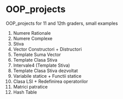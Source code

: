 # OOP_projects

OOP_projects for 11 and 12th graders, small examples

01. Numere Rationale
02. Numere Complexe
03. Stiva
04. Vector Constructori + Distructori
05. Template Suma Vector
06. Template Clasa Stiva
07. Intervale4 (Template Stiva)
08. Template Clasa Stiva dezvoltat
09. Variabile statice + Functii statice
10. Clasa LSI + Redefinirea operatorilor
11. Matrici patratice
12. Hash Table
